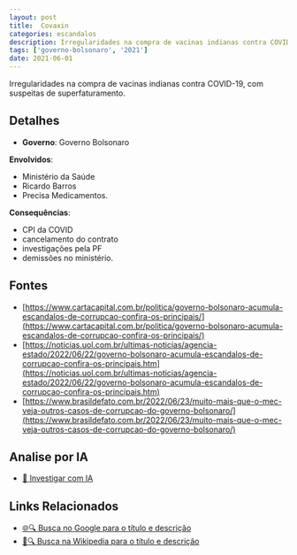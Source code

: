 ```yaml
---
layout: post
title:  Covaxin
categories: escandalos
description: Irregularidades na compra de vacinas indianas contra COVID-19, com suspeitas de superfaturamento.
tags: ['governo-bolsonaro', '2021']
date: 2021-06-01
---
```


Irregularidades na compra de vacinas indianas contra COVID-19, com suspeitas de superfaturamento.

## Detalhes
- **Governo**: Governo Bolsonaro

**Envolvidos**:
- Ministério da Saúde
- Ricardo Barros
- Precisa Medicamentos.


**Consequências**:
- CPI da COVID
- cancelamento do contrato
- investigações pela PF
- demissões no ministério.


## Fontes
- [https://www.cartacapital.com.br/politica/governo-bolsonaro-acumula-escandalos-de-corrupcao-confira-os-principais/](https://www.cartacapital.com.br/politica/governo-bolsonaro-acumula-escandalos-de-corrupcao-confira-os-principais/)
- [https://noticias.uol.com.br/ultimas-noticias/agencia-estado/2022/06/22/governo-bolsonaro-acumula-escandalos-de-corrupcao-confira-os-principais.htm](https://noticias.uol.com.br/ultimas-noticias/agencia-estado/2022/06/22/governo-bolsonaro-acumula-escandalos-de-corrupcao-confira-os-principais.htm)
- [https://www.brasildefato.com.br/2022/06/23/muito-mais-que-o-mec-veja-outros-casos-de-corrupcao-do-governo-bolsonaro/](https://www.brasildefato.com.br/2022/06/23/muito-mais-que-o-mec-veja-outros-casos-de-corrupcao-do-governo-bolsonaro/)


## Analise por IA
- [🤖 Investigar com IA](https://www.perplexity.ai/search?q=Covaxin%20Irregularidades%20na%20compra%20de%20vacinas%20indianas%20contra%20COVID-19%2C%20com%20suspeitas%20de%20superfaturamento.%20Governo%20Bolsonaro)

## Links Relacionados
- [🌐🔍 Busca no Google para o título e descrição](https://www.google.com/search?q=Covaxin%20Irregularidades%20na%20compra%20de%20vacinas%20indianas%20contra%20COVID-19%2C%20com%20suspeitas%20de%20superfaturamento.%20Governo%20Bolsonaro)
- [📖🔍 Busca na Wikipedia para o título e descrição](https://pt.wikipedia.org/w/index.php?search=Covaxin%20Irregularidades%20na%20compra%20de%20vacinas%20indianas%20contra%20COVID-19%2C%20com%20suspeitas%20de%20superfaturamento.%20Governo%20Bolsonaro)

